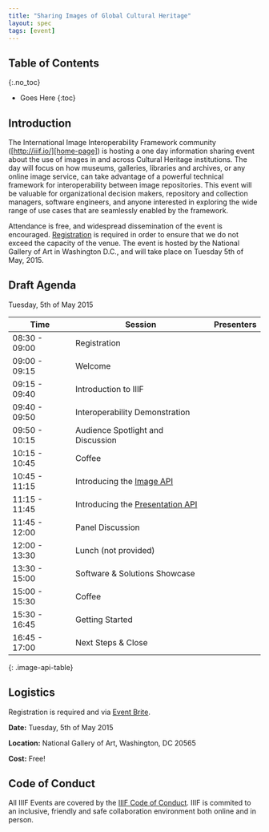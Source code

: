 ```yaml
---
title: "Sharing Images of Global Cultural Heritage"
layout: spec
tags: [event]
---
```


## Table of Contents
{:.no_toc}

* Goes Here
{:toc}

## Introduction

The International Image Interoperability Framework community ([http://iiif.io/][home-page]) is hosting a one day information sharing event about the use of images in and across Cultural Heritage institutions.  The day will focus on how museums, galleries, libraries and archives, or any online image service, can take advantage of a powerful technical framework for interoperability between image repositories.   This event will be valuable for organizational decision makers, repository and collection managers, software engineers, and anyone interested in exploring the wide range of use cases that are seamlessly enabled by the framework.  

Attendance is free, and widespread dissemination of the event is encouraged.  [Registration][logistics] is required in order to ensure that we do not exceed the capacity of the venue.  The event is hosted by the National Gallery of Art in Washington D.C., and will take place on Tuesday 5th of May, 2015.

## Draft Agenda

Tuesday, 5th of May 2015

| Time | Session | Presenters |
| ---- | ------- | ---------- |
| 08:30 - 09:00  | Registration | | 
| 09:00 - 09:15  | Welcome |  |
| 09:15 - 09:40  | Introduction to IIIF |   |
| 09:40 - 09:50  | Interoperability Demonstration |   |
| 09:50 - 10:15  | Audience Spotlight and Discussion |   |
| 10:15 - 10:45  | Coffee | |
| 10:45 - 11:15  | Introducing the [Image API][image-api] |   |
| 11:15 - 11:45  | Introducing the [Presentation API][prezi-api] |   |
| 11:45 - 12:00  | Panel Discussion |   |
| 12:00 - 13:30  | Lunch (not provided)| |
| 13:30 - 15:00  | Software & Solutions Showcase |  |
| 15:00 - 15:30  | Coffee |
| 15:30 - 16:45  | Getting Started |  |
| 16:45 - 17:00  | Next Steps & Close | |
{: .image-api-table}

## Logistics

Registration is required and via [Event Brite][event-brite].

__Date:__ Tuesday, 5th of May 2015

__Location:__ National Gallery of Art, Washington, DC 20565

__Cost:__ Free!


## Code of Conduct

All IIIF Events are covered by the [IIIF Code of Conduct][conduct]. IIIF is commited to an inclusive, friendly and safe collaboration environment both online and in person.

[home-page]: http://iiif.io/
[event-brite]: https://www.eventbrite.com/e/sharing-images-of-global-culture-tickets-15546122872
[conduct]: /event/conduct.html
[logistics]: #logistics
[image-api]: /api/image/2.0/
[prezi-api]: /api/presentation/2.0/

